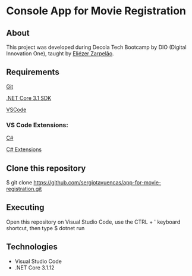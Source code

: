 # Console App for Movie Registration

## About
This project was developed during Decola Tech Bootcamp by DIO (Digital Innovation One), taught by [Eliézer Zarpelão](https://github.com/elizarp).

## Requirements

[Git](https://git-scm.com)

[.NET Core 3.1 SDK](https://dotnet.microsoft.com/download)

[VSCode](https://code.visualstudio.com/)

### VS Code Extensions:

[C#](https://marketplace.visualstudio.com/items?itemName=ms-dotnettools.csharp)

[C# Extensions](https://marketplace.visualstudio.com/items?itemName=jchannon.csharpextensions)

## Clone this repository
$ git clone <https://github.com/sergiotavuencas/app-for-movie-registration.git>

## Executing
Open this repository on Visual Studio Code, use the CTRL + ' keyboard shortcut, then type $ dotnet run

## Technologies
* Visual Studio Code
* .NET Core 3.1.12
